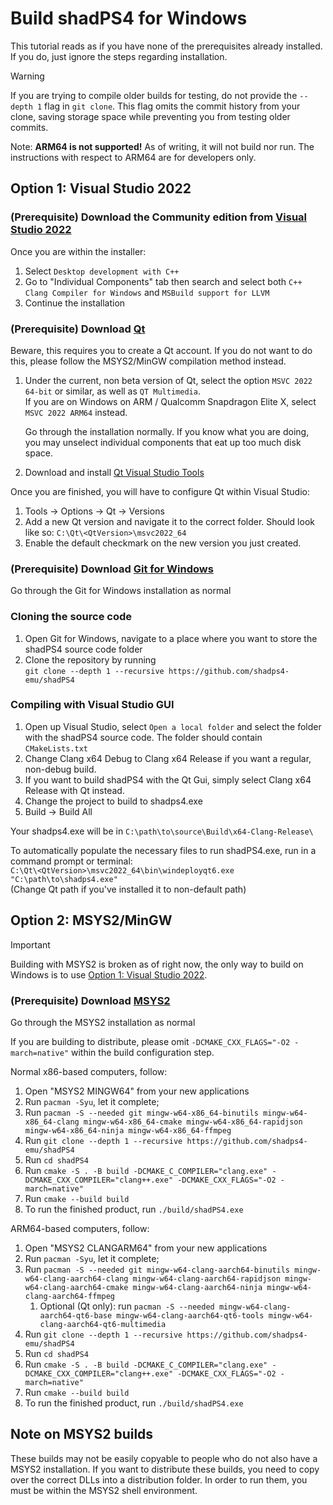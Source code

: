 <!--
SPDX-FileCopyrightText: 2025 shadPS4 Emulator Project
SPDX-License-Identifier: GPL-2.0-or-later
-->

# Build shadPS4 for Windows

This tutorial reads as if you have none of the prerequisites already installed. If you do, just ignore the steps regarding installation.
> [!WARNING]
> If you are trying to compile older builds for testing, do not provide the `--depth 1` flag in `git clone`.
> This flag omits the commit history from your clone, saving storage space while preventing you from testing older commits.

Note: **ARM64 is not supported!** As of writing, it will not build nor run. The instructions with respect to ARM64 are for developers only.

## Option 1: Visual Studio 2022

### (Prerequisite) Download the Community edition from [**Visual Studio 2022**](https://visualstudio.microsoft.com/vs/)

Once you are within the installer:

1. Select `Desktop development with C++`
2. Go to "Individual Components" tab then search and select both `C++ Clang Compiler for Windows` and `MSBuild support for LLVM`
3. Continue the installation

### (Prerequisite) Download [**Qt**](https://doc.qt.io/qt-6/get-and-install-qt.html)

Beware, this requires you to create a Qt account. If you do not want to do this, please follow the MSYS2/MinGW compilation method instead.

1. Under the current, non beta version of Qt, select the option `MSVC 2022 64-bit` or similar, as well as `QT Multimedia`.  
   If you are on Windows on ARM / Qualcomm Snapdragon Elite X, select `MSVC 2022 ARM64` instead.

   Go through the installation normally. If you know what you are doing, you may unselect individual components that eat up too much disk space.

2. Download and install [Qt Visual Studio Tools](https://marketplace.visualstudio.com/items?itemName=TheQtCompany.QtVisualStudioTools2022)

Once you are finished, you will have to configure Qt within Visual Studio:

1. Tools -> Options -> Qt -> Versions
2. Add a new Qt version and navigate it to the correct folder. Should look like so: `C:\Qt\<QtVersion>\msvc2022_64`
3. Enable the default checkmark on the new version you just created.

### (Prerequisite) Download [**Git for Windows**](https://git-scm.com/download/win)

Go through the Git for Windows installation as normal

### Cloning the source code

1. Open Git for Windows, navigate to a place where you want to store the shadPS4 source code folder
2. Clone the repository by running  
    `git clone --depth 1 --recursive https://github.com/shadps4-emu/shadPS4`

### Compiling with Visual Studio GUI

1. Open up Visual Studio, select `Open a local folder` and select the folder with the shadPS4 source code. The folder should contain `CMakeLists.txt`
2. Change Clang x64 Debug to Clang x64 Release if you want a regular, non-debug build.
3. If you want to build shadPS4 with the Qt Gui, simply select Clang x64 Release with Qt instead.
4. Change the project to build to shadps4.exe
5. Build -> Build All

Your shadps4.exe will be in `C:\path\to\source\Build\x64-Clang-Release\`

To automatically populate the necessary files to run shadPS4.exe, run in a command prompt or terminal:  
`C:\Qt\<QtVersion>\msvc2022_64\bin\windeployqt6.exe "C:\path\to\shadps4.exe"`  
(Change Qt path if you've installed it to non-default path)

## Option 2: MSYS2/MinGW

> [!IMPORTANT]
> Building with MSYS2 is broken as of right now, the only way to build on Windows is to use [Option 1: Visual Studio 2022](https://github.com/shadps4-emu/shadPS4/blob/main/documents/building-windows.md#option-1-visual-studio-2022).

### (Prerequisite) Download [**MSYS2**](https://www.msys2.org/)

Go through the MSYS2 installation as normal

If you are building to distribute, please omit `-DCMAKE_CXX_FLAGS="-O2 -march=native"` within the build configuration step.

Normal x86-based computers, follow:

1. Open "MSYS2 MINGW64" from your new applications
2. Run `pacman -Syu`, let it complete;
3. Run `pacman -S --needed git mingw-w64-x86_64-binutils mingw-w64-x86_64-clang mingw-w64-x86_64-cmake mingw-w64-x86_64-rapidjson mingw-w64-x86_64-ninja mingw-w64-x86_64-ffmpeg`
4. Run `git clone --depth 1 --recursive https://github.com/shadps4-emu/shadPS4`
5. Run `cd shadPS4`
6. Run `cmake -S . -B build -DCMAKE_C_COMPILER="clang.exe" -DCMAKE_CXX_COMPILER="clang++.exe" -DCMAKE_CXX_FLAGS="-O2 -march=native"`
7. Run `cmake --build build`
8. To run the finished product, run `./build/shadPS4.exe`

ARM64-based computers, follow:

1. Open "MSYS2 CLANGARM64" from your new applications
2. Run `pacman -Syu`, let it complete;
3. Run `pacman -S --needed git mingw-w64-clang-aarch64-binutils mingw-w64-clang-aarch64-clang mingw-w64-clang-aarch64-rapidjson mingw-w64-clang-aarch64-cmake mingw-w64-clang-aarch64-ninja mingw-w64-clang-aarch64-ffmpeg`
   1. Optional (Qt only): run `pacman -S --needed mingw-w64-clang-aarch64-qt6-base mingw-w64-clang-aarch64-qt6-tools mingw-w64-clang-aarch64-qt6-multimedia`
4. Run `git clone --depth 1 --recursive https://github.com/shadps4-emu/shadPS4`
5. Run `cd shadPS4`
6. Run `cmake -S . -B build -DCMAKE_C_COMPILER="clang.exe" -DCMAKE_CXX_COMPILER="clang++.exe" -DCMAKE_CXX_FLAGS="-O2 -march=native"`
7. Run `cmake --build build`
8. To run the finished product, run `./build/shadPS4.exe`

## Note on MSYS2 builds

These builds may not be easily copyable to people who do not also have a MSYS2 installation.
If you want to distribute these builds, you need to copy over the correct DLLs into a distribution folder.
In order to run them, you must be within the MSYS2 shell environment.
